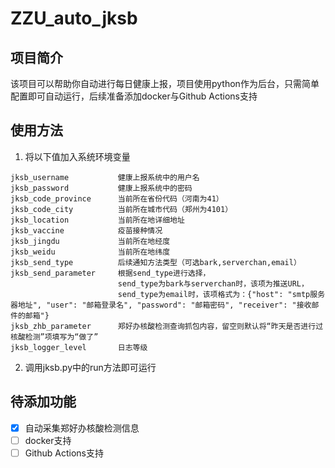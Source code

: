 # ZZU_auto_jksb


## 项目简介

该项目可以帮助你自动进行每日健康上报，项目使用python作为后台，只需简单配置即可自动运行，后续准备添加docker与Github Actions支持

## 使用方法
1. 将以下值加入系统环境变量
```
jksb_username           健康上报系统中的用户名
jksb_password           健康上报系统中的密码
jksb_code_province      当前所在省份代码（河南为41）
jksb_code_city          当前所在城市代码（郑州为4101）
jksb_location           当前所在地详细地址
jksb_vaccine            疫苗接种情况
jksb_jingdu             当前所在地经度
jksb_weidu              当前所在地纬度
jksb_send_type          后续通知方法类型（可选bark,serverchan,email）
jksb_send_parameter     根据send_type进行选择，
                        send_type为bark与serverchan时，该项为推送URL，
                        send_type为email时，该项格式为：{"host": "smtp服务器地址", "user": "邮箱登录名", "password": "邮箱密码", "receiver": "接收邮件的邮箱"}
jksb_zhb_parameter      郑好办核酸检测查询抓包内容，留空则默认将“昨天是否进行过核酸检测”项填写为“做了”
jksb_logger_level       日志等级
```
2. 调用jksb.py中的run方法即可运行

## 待添加功能
- [x] 自动采集郑好办核酸检测信息
- [ ] docker支持
- [ ] Github Actions支持